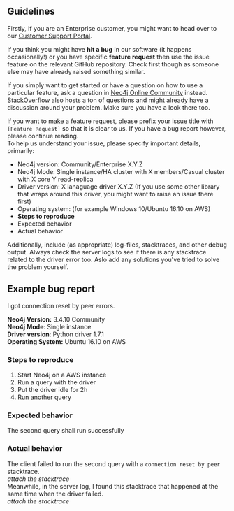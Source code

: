 ## Guidelines

Firstly, if you are an Enterprise customer, you might want to head over to our [Customer Support Portal](http://support.neo4j.com/).

If you think you might have **hit a bug** in our software (it happens occasionally!) or you have specific **feature request** then use the issue feature on the relevant GitHub repository.
Check first though as someone else may have already raised something similar.

If you simply want to get started or have a question on how to use a particular feature, ask a question in [Neo4j Online Community](https://community.neo4j.com/) instead.
[StackOverflow](http://stackoverflow.com/questions/tagged/neo4j) also hosts a ton of questions and might already have a discussion around your problem.
Make sure you have a look there too.

If you want to make a feature request, please prefix your issue title with `[Feature Request]` so that it is clear to us. 
If you have a bug report however, please continue reading.  
To help us understand your issue, please specify important details, primarily:

- Neo4j version: Community/Enterprise X.Y.Z
- Neo4j Mode: Single instance/HA cluster with X members/Casual cluster with X core Y read-replica
- Driver version: X lanaguage driver X.Y.Z (If you use some other library that wraps around this driver, you might want to raise an issue there first)
- Operating system: (for example Windows 10/Ubuntu 16.10 on AWS)
- **Steps to reproduce**
- Expected behavior
- Actual behavior

Additionally, include (as appropriate) log-files, stacktraces, and other debug output.
Always check the server logs to see if there is any stacktrace related to the driver error too.
Aslo add any solutions you've tried to solve the problem yourself.

## Example bug report

I got connection reset by peer errors.

**Neo4j Version:** 3.4.10 Community  
**Neo4j Mode**: Single instance  
**Driver version**: Python driver 1.7.1  
**Operating System:** Ubuntu 16.10 on AWS  

### Steps to reproduce
1. Start Neo4j on a AWS instance
2. Run a query with the driver
3. Put the driver idle for 2h
4. Run another query
### Expected behavior
The second query shall run successfully
### Actual behavior
The client failed to run the second query with a `connection reset by peer` stacktrace.  
*attach the stacktrace*  
Meanwhile, in the server log, I found this stacktrace that happened at the same time when the driver failed.  
*attach the stacktrace*  
